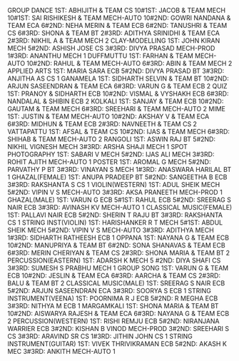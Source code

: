 GROUP DANCE
1ST: ABHIJITH & TEAM CS 10#1ST: JACOB & TEAM MECH 10#1ST: SAI RISHIKESH & TEAM MECH-AUTO 10#2ND: GOWRI NANDANA & TEAM ECA 6#2ND: NEHA MERIN & TEAM ECB 6#2ND: TANUSHRI & TEAM CS 6#3RD: SHONA & TEAM BT 2#3RD: ADITHYA SRINIDHI & TEAM ECA 2#3RD: NIKHIL A & TEAM MECH 2
CLAY-MODELLING
1ST: JOHN KIRAN MECH 5#2ND: ASHISH JOSE CS 3#3RD: DIVYA PRASAD MECH-PROD 1#3RD: ANANTHU MECH 1
DUFFMUTTU
1ST: FARHAN & TEAM MECH-AUTO 10#2ND: RAHUL & TEAM MECH-AUTO 6#3RD: ABIN & TEAM MECH 2
APPLIED ARTS
1ST: MARIA SARA ECB 5#2ND: DIVYA PRASAD BT 3#3RD: ANJITHA AS CS 1
GANAMELA
1ST: SIDHARTH SELVIN & TEAM BT 10#2ND: ARJUN SASEENDRAN & TEAM ECA 6#3RD: VARUN G & TEAM ECB 2
QUIZ
1ST: PRANOY & SIDHARTH ECB 10#2ND: VISMAL & VYSHAKH ECB 6#3RD: NANDALAL & SHIBIN ECB 2
KOLKALI
1ST: SANJAY & TEAM ECB 10#2ND: GAUTAM & TEAM MECH 6#3RD: SREEHARI & TEAM MECH-AUTO 2
MIME
1ST: JUSTIN & TEAM MECH-AUTO 10#2ND: AKSHAY V & TEAM ECA 6#3RD: MIDHUN & TEAM ECB 2#3RD: NAVNEETH & TEAM CS 2
VATTAPATTU
1ST: AFSAL & TEAM CS 10#2ND: IJAS & TEAM MECH 6#3RD: SHIHAB & TEAM MECH-AUTO 2
RANGOLI
1ST: ASWIN RAJ BT 5#2ND: NIKHIL VIGNESH MECH 3#3RD: ARSHA SHAJI MECH 1
SPOT PHOTOGRAPHY
1ST: SABARI V MECH 5#2ND: IJAS ALI MECH 3#3RD: ROHIT AJITH MECH-AUTO 1
POSTER
1ST: AROMAL G MECH 5#2ND: PARVATHY P BT 3#3RD: VINAYAN S MECH 1#3RD: ANASWARA HARILAL BT 1
GHAZAL(FEMALE)
1ST: ANUPA PRADEEP BT 5#2ND: SANGEETHA B ECB 3#3RD: RAKSHANTA S CS 1
VIOLIN(WESTERN)
1ST: ADUL SHEIK MECH 5#2ND: VIPIN V S MECH-AUTO 3#3RD: AKSA PRANEETH MECH-PROD 1
GHAZAL(MALE)
1ST: VARUN G ECB 5#1ST: RAHUL ECB 5#2ND: SREERAG S NAIR ECB 3#3RD: AVINASH KV MECH-AUTO 1
CLASSICAL MUSIC(FEMALE)
1ST: PALLAVI NAIR ECB 5#2ND: SHERIN T RAJU BT 3#3RD: RAKSHANTA CS 1
STRING INST(VIOLIN) 
1ST: HARISHANKER R T MECH 5#1ST: ABDUL SHEIK MECH 5#2ND: VIPIN V S MECH-AUTO 3#3RD: ADITHYA MECH 1#3RD: SIDHARTH RATHEESH ECB 1
OPPANA
1ST: NAYANA G & TEAM ECB 10#2ND: MANUPRIYA & TEAM BT 6#2ND: SONA SHANAVAS & TEAM ECB 6#3RD: MERIN CHERIYAN & TEAM CS 2#3RD: SHONA MARIA & TEAM BT 2
PERCUSSION(EASTERN)
1ST: ADARSH K MECH 5 #2ND: DIYA SHAFI CS 3#3RD: SUMESH S PRABHU MECH 1
GROUP SONG
1ST: VARUN G & TEAM ECB 10#2ND: JESLIN & TEAM ECA 6#3RD: AARCHA & TEAM CS 2#3RD: BALU & TEAM BT 2
CLASSICAL MUSIC(MALE)
1ST: SREERAG S NAIR ECB 5#2ND: ARJUN SASEENDRAN ECA 3#3RD: SOORYA S ECB 1
STRING INSTRUMENT(VEENA)
1ST: POORNIMA R J ECB 5#2ND: R MEGHA ECB 3#3RD: NITHYA M ECB 1
MARGAMKALI
1ST: SHONA MARIA & TEAM BT 10#2ND: AISWARYA RAJESH & TEAM ECA 6#3RD: NAYANA G & TEAM ECB 2
PERCUSSION(WESTERN)
1ST: RISHI REMJU ECB 5#2ND: NIRANJANA WARRIER ECB 3#2ND: KISHAN B VINOD MECH-PROD 3#2ND: SREEHARI S CS 3#3RD: ARAVIND SR CS 1#3RD: JITHIN JOHN CS 1
STRING INSTRUMENT(GUITAR)
1ST: VIVEK THRIVIKRAMAN ECB 5#2ND: AKASH K MEC 3#3RD: ANKITH MECH-AUTO 1
